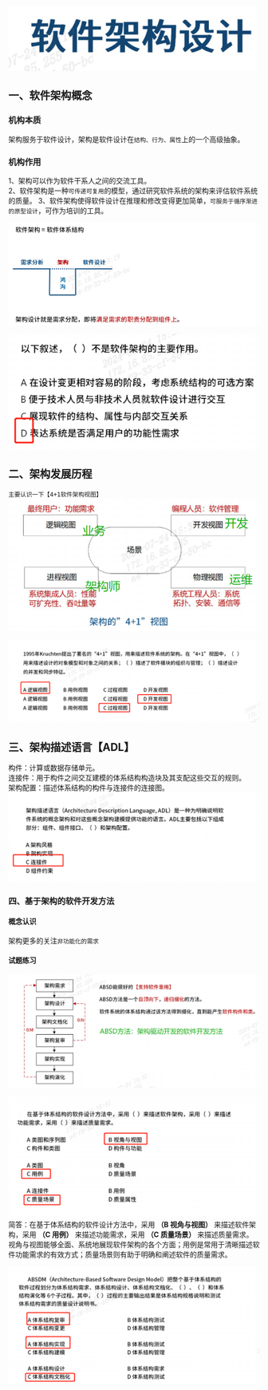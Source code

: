 ![alt text](image-1.png)
## 一、软件架构概念
### 机构本质
架构服务于软件设计，架构是软件设计在`结构、行为、属性`上的一个高级抽象。

### 机构作用
1、架构可以作为软件干系人之间的交流工具。    
2、软件架构是一种`可传递可复用`的模型，通过研究软件系统的架构来评估软件系统的质量。
3、软件架构使得软件设计在推理和修改变得更加简单，`可服务于循序渐进的原型设计`，可作为培训的工具。

![alt text](image-2.png)

![alt text](image-3.png)

## 二、架构发展历程
`主要认识一下【4+1软件架构视图】`  
![alt text](image-5.png)

![alt text](image-6.png)

## 三、架构描述语言【ADL】
构件：计算或数据存储单元。   
连接件：用于构件之间交互建模的体系结构构造块及其支配这些交互的规则。  
架构配置：描述体系结构的构件与连接件的连接图。  
![alt text](image-7.png)

### 四、基于架构的软件开发方法
#### 概念认识
架构更多的关注`非功能化的需求`    
#### 试题练习
![alt text](image-8.png)

![alt text](image-9.png)
简答：在基于体系结构的软件设计方法中，采用 **（B 视角与视图）** 来描述软件架构，采用 **（C 用例）** 来描述功能需求，采用 **（C 质量场景）** 来描述质量需求。   
视角与视图能够全面、系统地展现软件架构的各个方面；用例是常用于清晰描述软件功能需求的有效方式；质量场景则有助于明确和阐述软件的质量需求。

![alt text](image-10.png)

